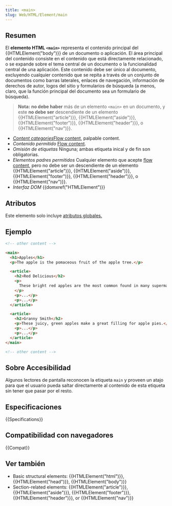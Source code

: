 ```yaml
---
title: <main>
slug: Web/HTML/Element/main
---
```


## Resumen

El **elemento HTML `<main>`** representa el contenido principal del {{HTMLElement("body")}} de un documento o aplicación. El área principal del contenido consiste en el contenido que está directamente relacionado, o se expande sobre el tema central de un documento o la funcionalidad central de una aplicación. Este contenido debe ser único al documento, excluyendo cualquier contenido que se repita a través de un conjunto de documentos como barras laterales, enlaces de navegación, información de derechos de autor, logos del sitio y formularios de búsqueda (a menos, claro, que la función principal del documento sea un formulario de búsqueda).

> **Nota:** **no debe haber** más de un elemento `<main>` en un documento, y este **no debe ser** descendiente de un elemento {{HTMLElement("article")}}, {{HTMLElement("aside")}}, {{HTMLElement("footer")}}, {{HTMLElement("header")}}, o {{HTMLElement("nav")}}.

- _[Content categories](/es/docs/Web/HTML/Content_categories)_[Flow content](/es/docs/Web/HTML/Content_categories#Flow_content), palpable content.
- _Contenido permitido_ [Flow content](/es/docs/Web/HTML/Content_categories#Flow_content).
- _Omisión de etiquetas_ Ninguna; ambas etiqueta inical y de fin son obligatorias.
- _Elementos padres permitidos_ Cualquier elemento que acepte [flow content](/es/docs/Web/HTML/Content_categories#Flow_content), pero no debe ser un descendiente de un elemento {{HTMLElement("article")}}, {{HTMLElement("aside")}}, {{HTMLElement("footer")}}, {{HTMLElement("header")}}, o {{HTMLElement("nav")}}.
- _Interfaz DOM_ {{domxref("HTMLElement")}}

## Atributos

Este elemento solo incluye [atributos globales.](/es/docs/Web/HTML/Global_attributes)

## Ejemplo

```html
<!-- other content -->

<main>
  <h1>Apples</h1>
  <p>The apple is the pomaceous fruit of the apple tree.</p>

  <article>
    <h2>Red Delicious</h2>
    <p>
      These bright red apples are the most common found in many supermarkets.
    </p>
    <p>...</p>
    <p>...</p>
  </article>

  <article>
    <h2>Granny Smith</h2>
    <p>These juicy, green apples make a great filling for apple pies.</p>
    <p>...</p>
    <p>...</p>
  </article>
</main>

<!-- other content -->
```

## Sobre Accesibilidad

Algunos lectores de pantalla reconocen la etiqueta `main` y proveen un atajo para que el usuario pueda saltar directamente al contenido de esta etiqueta sin tener que pasar por el resto.

## Especificaciones

{{Specifications}}

## Compatibilidad con navegadores

{{Compat}}

## Ver también

- Basic structural elements: {{HTMLElement("html")}}, {{HTMLElement("head")}}, {{HTMLElement("body")}}
- Section-related elements: {{HTMLElement("article")}}, {{HTMLElement("aside")}}, {{HTMLElement("footer")}}, {{HTMLElement("header")}}, or {{HTMLElement("nav")}}
